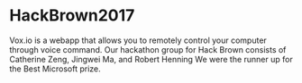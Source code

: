 # HackBrown2017
Vox.io is a webapp that allows you to remotely control your computer through voice command. Our hackathon group for Hack Brown consists of Catherine Zeng, Jingwei Ma, and Robert Henning
We were the runner up for the Best Microsoft prize.
